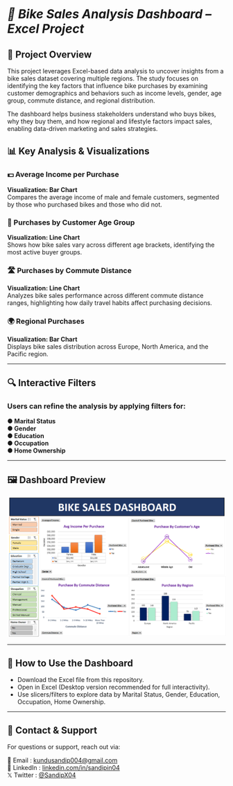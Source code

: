 # *🚴 Bike Sales Analysis Dashboard – Excel Project*

## 📌 Project Overview
This project leverages Excel-based data analysis to uncover insights from a bike sales dataset covering multiple regions.
The study focuses on identifying the key factors that influence bike purchases by examining customer demographics and behaviors such as income levels, gender, age group, commute distance, and regional distribution.

The dashboard helps business stakeholders understand who buys bikes, why they buy them, and how regional and lifestyle factors impact sales, enabling data-driven marketing and sales strategies.

## 📊 Key Analysis & Visualizations
### 💵 Average Income per Purchase
**Visualization: Bar Chart**  
Compares the average income of male and female customers, segmented by those who purchased bikes and those who did not.

### 👥 Purchases by Customer Age Group
**Visualization: Line Chart**  
Shows how bike sales vary across different age brackets, identifying the most active buyer groups.

### 🛣 Purchases by Commute Distance
**Visualization: Line Chart**  
Analyzes bike sales performance across different commute distance ranges, highlighting how daily travel habits affect purchasing decisions.

### 🌍 Regional Purchases
**Visualization: Bar Chart**  
Displays bike sales distribution across Europe, North America, and the Pacific region.

---

## 🔍 Interactive Filters

### Users can refine the analysis by applying filters for:

**● Marital Status  
● Gender  
● Education  
● Occupation  
● Home Ownership**

---

## 🖼 Dashboard Preview
![**Bike Sales**](https://raw.githubusercontent.com/SandipGit04/Bike-Sales-Dashboard/refs/heads/main/Dashboard%20Image/Bike%20Sales%20Dashboard.png)  

---

## 📌 How to Use the Dashboard
- Download the Excel file from this repository.
- Open in Excel (Desktop version recommended for full interactivity).
- Use slicers/filters to explore data by Marital Status, Gender, Education, Occupation, Home Ownership.

---

## 📱 Contact & Support
For questions or support, reach out via:

📩 Email : [kundusandip004@gmail.com](mailto:kundusandip004@gmail.com)  
🔗 LinkedIn : [linkedin.com/in/sandipin04](https://www.linkedin.com/in/sandipin04/)  
𝕏 Twitter : [@SandipX04](https://x.com/SandipX04)  

